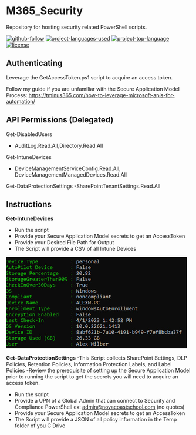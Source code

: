 # M365_Security
Repository for hosting security related PowerShell scripts.

[![github-follow](https://img.shields.io/github/followers/msp4msps?label=Follow&logoColor=purple&style=social)](https://github.com/msp4msps)
[![project-languages-used](https://img.shields.io/github/languages/count/msp4msps/M365_Security?color=important)](https://github.com/msp4msps/M365_Security)
[![project-top-language](https://img.shields.io/github/languages/top/msp4msps/M365_Security?color=blueviolet)](https://github.com/msp4msps/M365_Security)
[![license](https://img.shields.io/badge/License-MIT-brightgreen.svg)](https://choosealicense.com/licenses/mit/)

## Authenticating

Leverage the GetAccessToken.ps1 script to acquire an access token.

Follow my guide if you are unfamiliar with the Secure Application Model Process: https://tminus365.com/how-to-leverage-microsoft-apis-for-automation/


## API Permissions (Delegated)

Get-DisabledUsers
- AuditLog.Read.All,Directory.Read.All

Get-IntuneDevices
- DeviceManagementServiceConfig.Read.All, DeviceManagementManagedDevices.Read.All

Get-DataProtectionSettings
-SharePointTenantSettings.Read.All

## Instructions 

**Get-IntuneDevices**
- Run the script 
- Provide your Secure Application Model secrets to get an AccessToken
- Provide your Desired File Path for Output
- The Script will provide a CSV of all Intune Devices

<kbd>![screenshot1](Screenshots/IntuneDevices.jpg)</kbd>

**Get-DataProtectionSettings**
-This Script collects SharePoint Settings, DLP Policies, Retention Policies, Information Protection Labels, and Label Policies
-Review the prerequisite of setting up the Secure Application Model prior to running the script to get the secrets you will need to acquire an access token. 
- Run the script 
- Provide a UPN of a Global Admin that can connect to Security and Compliance PowerShell ex: admin@novacoastschool.com (no quotes)
- Provide your Secure Application Model secrets to get an AccessToken
- The Script will provide a JSON of all policy information in the Temp folder of you C Drive